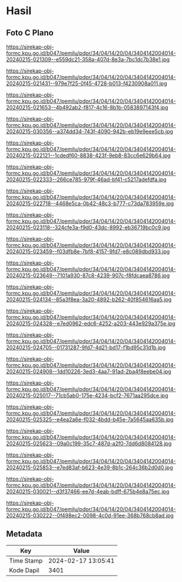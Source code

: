 # Hasil

## Foto C Plano

https://sirekap-obj-formc.kpu.go.id/b047/pemilu/pdpr/34/04/14/20/04/3404142004014-20240215-021309--e559dc21-358a-407d-8e3a-7bc1dc7b38e1.jpg

https://sirekap-obj-formc.kpu.go.id/b047/pemilu/pdpr/34/04/14/20/04/3404142004014-20240215-021431--979e7f25-0f45-4728-b013-f4230908a011.jpg

https://sirekap-obj-formc.kpu.go.id/b047/pemilu/pdpr/34/04/14/20/04/3404142004014-20240215-021653--4b492ab2-f817-4c16-8b1b-0583897143f4.jpg

https://sirekap-obj-formc.kpu.go.id/b047/pemilu/pdpr/34/04/14/20/04/3404142004014-20240215-030356--a374dd34-743f-4090-942b-eb19e9eee5cb.jpg

https://sirekap-obj-formc.kpu.go.id/b047/pemilu/pdpr/34/04/14/20/04/3404142004014-20240215-022121--1cdedf60-8838-423f-9eb8-83cc6e629b64.jpg

https://sirekap-obj-formc.kpu.go.id/b047/pemilu/pdpr/34/04/14/20/04/3404142004014-20240215-022333--266ce785-979f-46ad-bf41-c5217adefdfa.jpg

https://sirekap-obj-formc.kpu.go.id/b047/pemilu/pdpr/34/04/14/20/04/3404142004014-20240215-022718--4468e5ca-0b42-48c3-b777-c73da783959e.jpg

https://sirekap-obj-formc.kpu.go.id/b047/pemilu/pdpr/34/04/14/20/04/3404142004014-20240215-023118--324cfe3a-f9d0-43dc-8992-eb36719bc0c9.jpg

https://sirekap-obj-formc.kpu.go.id/b047/pemilu/pdpr/34/04/14/20/04/3404142004014-20240215-023459--f03dfb8e-7bf8-4157-9fd7-e8c089dbd933.jpg

https://sirekap-obj-formc.kpu.go.id/b047/pemilu/pdpr/34/04/14/20/04/3404142004014-20240215-023649--7101a930-87c8-4239-907c-f8fdcaea8786.jpg

https://sirekap-obj-formc.kpu.go.id/b047/pemilu/pdpr/34/04/14/20/04/3404142004014-20240215-024134--85a3f8ea-3a20-4892-b262-40f854616aa5.jpg

https://sirekap-obj-formc.kpu.go.id/b047/pemilu/pdpr/34/04/14/20/04/3404142004014-20240215-024328--e7ed0962-edc6-4252-a203-443e929a375e.jpg

https://sirekap-obj-formc.kpu.go.id/b047/pemilu/pdpr/34/04/14/20/04/3404142004014-20240215-024705--01731287-9fd7-4d21-bd17-f1bd95c31d1b.jpg

https://sirekap-obj-formc.kpu.go.id/b047/pemilu/pdpr/34/04/14/20/04/3404142004014-20240215-024908--1dd10226-3ed3-4aa7-91ad-2ba4f8eebe04.jpg

https://sirekap-obj-formc.kpu.go.id/b047/pemilu/pdpr/34/04/14/20/04/3404142004014-20240215-025017--71cb5ab0-175e-4234-bcf2-7671aa295dce.jpg

https://sirekap-obj-formc.kpu.go.id/b047/pemilu/pdpr/34/04/14/20/04/3404142004014-20240215-025325--e4ea2a6e-f032-4bdd-b45e-7a5645aa635b.jpg

https://sirekap-obj-formc.kpu.go.id/b047/pemilu/pdpr/34/04/14/20/04/3404142004014-20240215-025623--09a0c199-35c7-487d-a2f0-7dd6d8084128.jpg

https://sirekap-obj-formc.kpu.go.id/b047/pemilu/pdpr/34/04/14/20/04/3404142004014-20240215-025853--e7ed83af-b623-4e39-8b1c-264c36b2d0d0.jpg

https://sirekap-obj-formc.kpu.go.id/b047/pemilu/pdpr/34/04/14/20/04/3404142004014-20240215-030021--d3f37466-ee7d-4eab-bdff-675b4e8a75ec.jpg

https://sirekap-obj-formc.kpu.go.id/b047/pemilu/pdpr/34/04/14/20/04/3404142004014-20240215-030222--0f498ec2-0098-4c0d-91ee-368b768cb8ad.jpg


## Metadata

| Key        | Value               |
| ---------- | ------------------- |
| Time Stamp | 2024-02-17 13:05:41 |
| Kode Dapil | 3401                |



